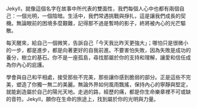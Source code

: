 Jekyll，就像這個名字在故事中所代表的雙面性，我們每個人心中也都有兩個自己：一個光明，一個陰暗。生活中，我們常遇挑戰與掙扎，這是讓我們成長的契機。無論眼前的困境多麼艱難，記得那不過是暫時的影子，終將被內心的光芒驅散。

每天醒來，給自己一個微笑，告訴自己「今天我比昨天更強大」；哪怕只是很微小的一步，都是進步，都是向著更好的自我前進。不要害怕失敗，因為失敗是成功的養分，樹立的基石。你不是一座孤島，尋找那屬於你的支持和理解，讓愛和信任成為你內心的庇護。

學會與自己和平相處，接受那些不完美，那些讓你感到脆弱的部分。正是這些不完美，塑造了你獨一無二的美麗。無論外界如何風雨飄搖，保持內心的寧靜與堅定，就能創造屬於自己的陽光天地。走過的路，經歷的痛，都是你生命樂章裡不可或缺的音符。Jekyll，願你在生命的旅途上，找到屬於你的光明與力量。